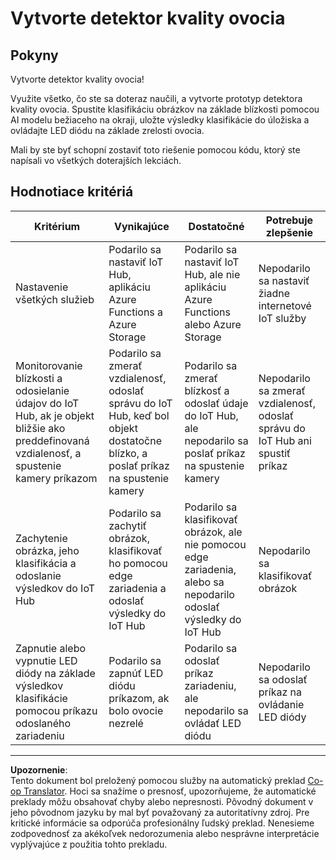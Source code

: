 <!--
CO_OP_TRANSLATOR_METADATA:
{
  "original_hash": "1a85e50c33c38dcd2cde2a97d132f248",
  "translation_date": "2025-08-28T08:27:47+00:00",
  "source_file": "4-manufacturing/lessons/4-trigger-fruit-detector/assignment.md",
  "language_code": "sk"
}
-->
# Vytvorte detektor kvality ovocia

## Pokyny

Vytvorte detektor kvality ovocia!

Využite všetko, čo ste sa doteraz naučili, a vytvorte prototyp detektora kvality ovocia. Spustite klasifikáciu obrázkov na základe blízkosti pomocou AI modelu bežiaceho na okraji, uložte výsledky klasifikácie do úložiska a ovládajte LED diódu na základe zrelosti ovocia.

Mali by ste byť schopní zostaviť toto riešenie pomocou kódu, ktorý ste napísali vo všetkých doterajších lekciách.

## Hodnotiace kritériá

| Kritérium | Vynikajúce | Dostatočné | Potrebuje zlepšenie |
| --------- | ---------- | ---------- | ------------------- |
| Nastavenie všetkých služieb | Podarilo sa nastaviť IoT Hub, aplikáciu Azure Functions a Azure Storage | Podarilo sa nastaviť IoT Hub, ale nie aplikáciu Azure Functions alebo Azure Storage | Nepodarilo sa nastaviť žiadne internetové IoT služby |
| Monitorovanie blízkosti a odosielanie údajov do IoT Hub, ak je objekt bližšie ako preddefinovaná vzdialenosť, a spustenie kamery príkazom | Podarilo sa zmerať vzdialenosť, odoslať správu do IoT Hub, keď bol objekt dostatočne blízko, a poslať príkaz na spustenie kamery | Podarilo sa zmerať blízkosť a odoslať údaje do IoT Hub, ale nepodarilo sa poslať príkaz na spustenie kamery | Nepodarilo sa zmerať vzdialenosť, odoslať správu do IoT Hub ani spustiť príkaz |
| Zachytenie obrázka, jeho klasifikácia a odoslanie výsledkov do IoT Hub | Podarilo sa zachytiť obrázok, klasifikovať ho pomocou edge zariadenia a odoslať výsledky do IoT Hub | Podarilo sa klasifikovať obrázok, ale nie pomocou edge zariadenia, alebo sa nepodarilo odoslať výsledky do IoT Hub | Nepodarilo sa klasifikovať obrázok |
| Zapnutie alebo vypnutie LED diódy na základe výsledkov klasifikácie pomocou príkazu odoslaného zariadeniu | Podarilo sa zapnúť LED diódu príkazom, ak bolo ovocie nezrelé | Podarilo sa odoslať príkaz zariadeniu, ale nepodarilo sa ovládať LED diódu | Nepodarilo sa odoslať príkaz na ovládanie LED diódy |

---

**Upozornenie**:  
Tento dokument bol preložený pomocou služby na automatický preklad [Co-op Translator](https://github.com/Azure/co-op-translator). Hoci sa snažíme o presnosť, upozorňujeme, že automatické preklady môžu obsahovať chyby alebo nepresnosti. Pôvodný dokument v jeho pôvodnom jazyku by mal byť považovaný za autoritatívny zdroj. Pre kritické informácie sa odporúča profesionálny ľudský preklad. Nenesieme zodpovednosť za akékoľvek nedorozumenia alebo nesprávne interpretácie vyplývajúce z použitia tohto prekladu.